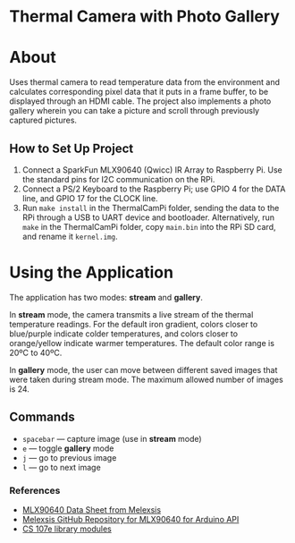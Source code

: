 # Thermal Camera with Photo Gallery

# About
Uses thermal camera to read temperature data from the environment and calculates corresponding pixel data that it puts in a frame buffer, to be displayed through an HDMI cable.
The project also implements a photo gallery wherein you can take a picture and scroll through previously captured pictures.


## How to Set Up Project
1. Connect a SparkFun MLX90640 (Qwicc) IR Array to Raspberry Pi. Use the standard pins for I2C communication on the RPi.
2. Connect a PS/2 Keyboard to the Raspberry Pi; use GPIO 4 for the DATA line, and GPIO 17 for the CLOCK line.
3. Run `make install` in the ThermalCamPi folder, sending the data to the RPi through a USB to UART device and bootloader. Alternatively, run `make` in the ThermalCamPi folder, copy `main.bin` into the RPi SD card, and rename it `kernel.img`.

# Using the Application
The application has two modes: **stream** and **gallery**.

In **stream** mode, the camera transmits a live stream of the thermal temperature readings. For the default iron gradient, colors closer to blue/purple indicate colder temperatures, and colors closer to orange/yellow indicate warmer temperatures. The default color range is 20ºC to 40ºC.

In **gallery** mode, the user can move between different saved images that were taken during stream mode. The maximum allowed number of images is 24.

## Commands
- `spacebar` — capture image (use in **stream** mode)
- `e` — toggle **gallery** mode
- `j` — go to previous image
- `l` — go to next image

### References
- [MLX90640 Data Sheet from Melexsis](https://www.melexis.com/-/media/files/documents/datasheets/mlx90640-datasheet-melexis.pdf)
- [Melexsis GitHub Repository for MLX90640 for Arduino API](https://github.com/melexis/mlx90640-library)
- [CS 107e library modules](https://github.com/cs107e/cs107e.github.io)
